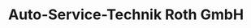 ---
title: "Auto-Service-Technik Roth GmbH"
url: /ochtendung/auto-service-technik-roth-gmbh/
shop: Autowerkstatt
---